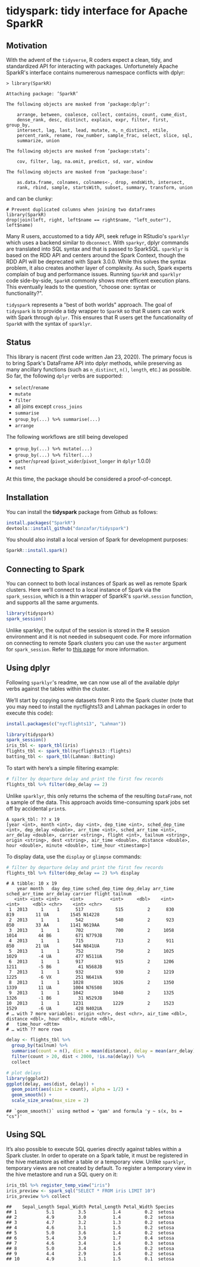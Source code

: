 tidyspark: tidy interface for Apache SparkR
================

## Motivation
With the advent of the `tidyverse`, R coders expect a clean, tidy,
and standardized API for interacting with packages. Unfortunetely Apache SparkR's
interface contains numererous namespace conflicts with dplyr:

```
> library(SparkR)

Attaching package: ‘SparkR’

The following objects are masked from ‘package:dplyr’:

    arrange, between, coalesce, collect, contains, count, cume_dist,
    dense_rank, desc, distinct, explain, expr, filter, first, group_by,
    intersect, lag, last, lead, mutate, n, n_distinct, ntile,
    percent_rank, rename, row_number, sample_frac, select, slice, sql,
    summarize, union

The following objects are masked from ‘package:stats’:

    cov, filter, lag, na.omit, predict, sd, var, window

The following objects are masked from ‘package:base’:

    as.data.frame, colnames, colnames<-, drop, endsWith, intersect,
    rank, rbind, sample, startsWith, subset, summary, transform, union
```

and can be clunky:

```
# Prevent duplicated columns when joining two dataframes
library(SparkR)
drop(join(left, right, left$name == right$name, "left_outer"), left$name)
```

Many R users, accustomed to a tidy API, seek refuge in RStudio's `sparklyr` which
uses a backend similar to `dbconnect`. With `sparkyr`, dplyr commands are translated into SQL
syntax and that is passed to SparkSQL. `sparklyr` is based on the RDD API and centers around the
Spark Context, though the RDD API will be deprecated with Spark 3.0.0. While this solves the syntax 
problem, it also creates another layer of complexity. As such, Spark experts complain of bug 
and performance issues. Running `SparkR` and `sparklyr` code side-by-side, `SparkR` commonly shows 
more efficent execution plans. This eventually leads to the question, "choose one: syntax or functionality?".

`tidyspark` represents a "best of both worlds" approach. The goal of `tidyspark` is to provide a
tidy wrapper to `SparkR` so that R users can work with Spark through `dplyr`. This ensures that
R users get the funcationality of `SparkR` with the syntax of `sparklyr`.

## Status
This library is nacent (first code written Jan 23, 2020). The primary focus is to bring Spark's DataFrame API into dplyr methods, while preserving as many ancillary functions (such as `n_distinct`, `n()`, `length`, etc.) as possible. So far, the following `dplyr` verbs are supported:

- `select`/`rename`
- `mutate`
- `filter`
- all joins except `cross_joins`
- `summarise`
- `group_by(...) %>% summarise(...)`
- `arrange`

The following workflows are still being developed
- `group_by(...) %>% mutate(...)`
- `group_by(...) %>% filter(...)`
- `gather`/`spread` (`pivot_wider`/`pivot_longer` in `dplyr` 1.0.0)
- `nest`

At this time, the package should be considered a proof-of-concept.

## Installation

You can install the **tidyspark** package from
Github as follows:

``` r
install.packages("SparkR")
devtools::install_github("danzafar/tidyspark")
```

You should also install a local version of Spark for development
purposes:

``` r
SparkR::install.spark()
```

## Connecting to Spark

You can connect to both local instances of Spark as well as remote Spark
clusters. Here we’ll connect to a local instance of Spark via the
`spark_session`, which is a thin wrapper of SparkR's `sparkR.session`
function, and supports all the same arguments.

``` r
library(tidyspark)
spark_session()
```

Unlike sparklyr, the output of the session is stored in the R session environment 
and it is not needed in subsequent code. For more information on connecting to remote 
Spark clusters you can use the `master` argument for `spark_session`. Refer to 
[this page](https://spark.apache.org/docs/latest/submitting-applications.html#master-urls)
for more information.

## Using dplyr

Following `sparklyr`'s readme, we can now use all of the available dplyr verbs against the tables
within the cluster.

We’ll start by copying some datasets from R into the Spark cluster (note
that you may need to install the nycflights13 and Lahman packages in
order to execute this code):

``` r
install.packages(c("nycflights13", "Lahman"))
```

``` r
library(tidyspark)
spark_session()
iris_tbl <- spark_tbl(iris)
flights_tbl <- spark_tbl(nycflights13::flights)
batting_tbl <- spark_tbl(Lahman::Batting)
```

To start with here’s a simple filtering example:

``` r
# filter by departure delay and print the first few records
flights_tbl %>% filter(dep_delay == 2)
```
Unlike `sparklyr`, this only returns the schema of the resulting `DataFrame`, not a sample of
the data. This approach avoids time-consuming spark jobs set off by accidental `print`s.

    A spark_tbl: ?? x 19
    [year <int>, month <int>, day <int>, dep_time <int>, sched_dep_time <int>, dep_delay <double>, arr_time <int>, sched_arr_time <int>, arr_delay <double>, carrier <string>, flight <int>, tailnum <string>, origin <string>, dest <string>, air_time <double>, distance <double>, hour <double>, minute <double>, time_hour <timestamp>]
    
To display data, use the `display` or `glimpse` commands:
``` r
# filter by departure delay and print the first few records
flights_tbl %>% filter(dep_delay == 2) %>% display
```

    # A tibble: 10 x 19
        year month   day dep_time sched_dep_time dep_delay arr_time sched_arr_time arr_delay carrier flight tailnum
       <int> <int> <int>    <int>          <int>     <dbl>    <int>          <int>     <dbl> <chr>    <int> <chr>  
     1  2013     1     1      517            515         2      830            819        11 UA        1545 N14228 
     2  2013     1     1      542            540         2      923            850        33 AA        1141 N619AA 
     3  2013     1     1      702            700         2     1058           1014        44 B6         671 N779JB 
     4  2013     1     1      715            713         2      911            850        21 UA         544 N841UA 
     5  2013     1     1      752            750         2     1025           1029        -4 UA         477 N511UA 
     6  2013     1     1      917            915         2     1206           1211        -5 B6          41 N568JB 
     7  2013     1     1      932            930         2     1219           1225        -6 VX         251 N641VA 
     8  2013     1     1     1028           1026         2     1350           1339        11 UA        1004 N76508 
     9  2013     1     1     1042           1040         2     1325           1326        -1 B6          31 N529JB 
    10  2013     1     1     1231           1229         2     1523           1529        -6 UA         428 N402UA 
    # … with 7 more variables: origin <chr>, dest <chr>, air_time <dbl>, distance <dbl>, hour <dbl>, minute <dbl>,
    #   time_hour <dttm>
    # … with ?? more rows
    
``` r
delay <- flights_tbl %>% 
  group_by(tailnum) %>%
  summarise(count = n(), dist = mean(distance), delay = mean(arr_delay)) %>%
  filter(count > 20, dist < 2000, !is.na(delay)) %>%
  collect

# plot delays
library(ggplot2)
ggplot(delay, aes(dist, delay)) +
  geom_point(aes(size = count), alpha = 1/2) +
  geom_smooth() +
  scale_size_area(max_size = 2)
```

    ## `geom_smooth()` using method = 'gam' and formula 'y ~ s(x, bs = "cs")'
    
## Using SQL

It’s also possible to execute SQL queries directly against tables within
a Spark cluster. In order to operate on a Spark table, it must be registered
in the hive metastore as either a table or a temporary view. Unlike `sparklyr`, 
temporary views are not created by default. To register a temporary view in the 
hive metastore and run a SQL query on it:

``` r
iris_tbl %>% register_temp_view("iris")
iris_preview <- spark_sql("SELECT * FROM iris LIMIT 10")
iris_preview %>% collect
```

    ##    Sepal_Length Sepal_Width Petal_Length Petal_Width Species
    ## 1           5.1         3.5          1.4         0.2  setosa
    ## 2           4.9         3.0          1.4         0.2  setosa
    ## 3           4.7         3.2          1.3         0.2  setosa
    ## 4           4.6         3.1          1.5         0.2  setosa
    ## 5           5.0         3.6          1.4         0.2  setosa
    ## 6           5.4         3.9          1.7         0.4  setosa
    ## 7           4.6         3.4          1.4         0.3  setosa
    ## 8           5.0         3.4          1.5         0.2  setosa
    ## 9           4.4         2.9          1.4         0.2  setosa
    ## 10          4.9         3.1          1.5         0.1  setosa
